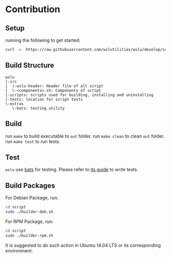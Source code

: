 # Contribution

## Setup

running the following to get started:

```bash
curl -o- https://raw.githubusercontent.com/wslutilities/wslu/develop/scripts/install.sh | bash
```

## Build Structure

```
wslu
|-src
|  |-wslu-header: Header file of all script
|  \-<components>.sh: Components of script
|-scripts: scripts used for building, installing and uninstalling
|-tests: location for script tests
\-extras
   \-bats: testing utility
```

## Build

run `make` to build executable to `out` folder.
run `make clean` to clean `out` folder.
run `make test` to run tests.

## Test

`wslu` use [bats](https://github.com/bats-core/bats-core) for testing. Please refer to [its guide](https://github.com/bats-core/bats-core#writing-tests) to write tests.

## Build Packages

For Debian Package, run:
```bash
cd script
sudo ./builder-deb.sh
```

For RPM Package, run:
```bash
cd script
sudo ./builder-rpm.sh
```

It is suggested to do such action in Ubuntu 14.04 LTS or its corresponding environment.
